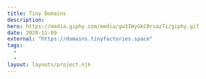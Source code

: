 ```yaml
---
title: Tiny Domains
description:
hero: https://media.giphy.com/media/gw3IWyGkC0rsazTi/giphy.gif
date: 2020-11-09
external: "https://domains.tinyfactories.space"
tags:
  -
  -
layout: layouts/project.njk
---
```

